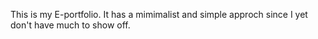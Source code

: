 This is my E-portfolio. It has a mimimalist and simple approch since I yet don't have much to show off.
